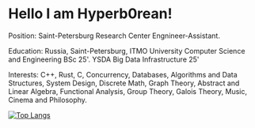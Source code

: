# Hello I am Hyperb0rean!

Position: Saint-Petersburg Research Center Engnineer-Assistant.

Education: Russia, Saint-Petersburg, ITMO University Computer Science and Engineering BSc 25'. YSDA Big Data Infrastructure 25'

Interests: C++, Rust, C, Concurrency, Databases, Algorithms and Data Structures, System Design, Discrete Math, Graph Theory, Abstract and Linear Algebra, Functional Analysis, Group Theory, Galois Theory, Music, Cinema and Philosophy.


[![Top Langs](https://github-readme-stats.vercel.app/api/top-langs/?username=hyperb0rean&exclude_repo=itmo_web&layout=pie)](https://github.com/anuraghazra/github-readme-stats)
